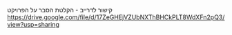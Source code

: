 קישור לדרייב - הקלטת הסבר על הפרויקט
https://drive.google.com/file/d/17ZeGHEjVZUbNXThBHCkPLT8WdXFn2pQ3/view?usp=sharing
